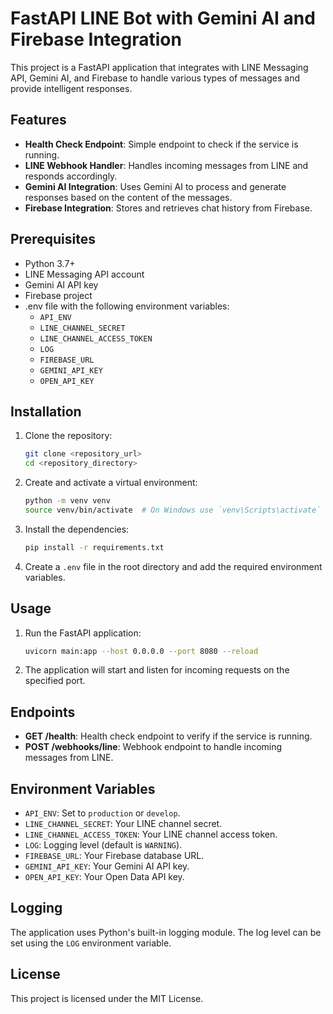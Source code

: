 # FastAPI LINE Bot with Gemini AI and Firebase Integration

This project is a FastAPI application that integrates with LINE Messaging API, Gemini AI, and Firebase to handle various types of messages and provide intelligent responses.

## Features

- **Health Check Endpoint**: Simple endpoint to check if the service is running.
- **LINE Webhook Handler**: Handles incoming messages from LINE and responds accordingly.
- **Gemini AI Integration**: Uses Gemini AI to process and generate responses based on the content of the messages.
- **Firebase Integration**: Stores and retrieves chat history from Firebase.

## Prerequisites

- Python 3.7+
- LINE Messaging API account
- Gemini AI API key
- Firebase project
- .env file with the following environment variables:
  - `API_ENV`
  - `LINE_CHANNEL_SECRET`
  - `LINE_CHANNEL_ACCESS_TOKEN`
  - `LOG`
  - `FIREBASE_URL`
  - `GEMINI_API_KEY`
  - `OPEN_API_KEY`

## Installation

1. Clone the repository:
    ```bash
    git clone <repository_url>
    cd <repository_directory>
    ```

2. Create and activate a virtual environment:
    ```bash
    python -m venv venv
    source venv/bin/activate  # On Windows use `venv\Scripts\activate`
    ```

3. Install the dependencies:
    ```bash
    pip install -r requirements.txt
    ```

4. Create a `.env` file in the root directory and add the required environment variables.

## Usage

1. Run the FastAPI application:
    ```bash
    uvicorn main:app --host 0.0.0.0 --port 8080 --reload
    ```

2. The application will start and listen for incoming requests on the specified port.

## Endpoints

- **GET /health**: Health check endpoint to verify if the service is running.
- **POST /webhooks/line**: Webhook endpoint to handle incoming messages from LINE.

## Environment Variables

- `API_ENV`: Set to `production` or `develop`.
- `LINE_CHANNEL_SECRET`: Your LINE channel secret.
- `LINE_CHANNEL_ACCESS_TOKEN`: Your LINE channel access token.
- `LOG`: Logging level (default is `WARNING`).
- `FIREBASE_URL`: Your Firebase database URL.
- `GEMINI_API_KEY`: Your Gemini AI API key.
- `OPEN_API_KEY`: Your Open Data API key.

## Logging

The application uses Python's built-in logging module. The log level can be set using the `LOG` environment variable.

## License

This project is licensed under the MIT License.